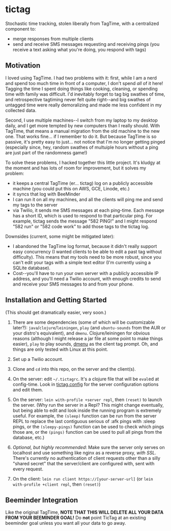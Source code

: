 # tictag

Stochastic time tracking, stolen liberally from TagTime, with a centralized component to:

- merge responses from multiple clients
- send and receive SMS messages requesting and receiving pings (you receive a text asking what you're doing, you respond with tags)

## Motivation

I loved using TagTime. I had two problems with it: first, while I am a nerd and spend too much time in front of a computer, I don't spend
*all* of it here! Tagging the time I spent doing things like cooking, cleaning, or spending time with family was difficult. I'd
inevitably forget to tag big swathes of time, and retrospective tagtiming never felt quite right--and big swathes of untagged time were
really demoralizing and made me less confident in my collected data.

Second, I use multiple machines--I switch from my laptop to my desktop daily, and I get more tempted by new computers than I really should.
With TagTime, that means a manual migration from the old machine to the new one. That works fine... if I remember to do it. But because
TagTime is so passive, it's pretty easy to just... not notice that I'm no longer getting pinged (especially since, hey, random
swathes of multuiple hours without a ping are just part of the randomness game!)

To solve these problems, I hacked together this little project. It's kludgy at the moment and has lots of room for improvement, but it solves
my problem:

- it keeps a central TagTime (er... tictag) log on a publicly accessible machine (you could put this on AWS, GCE, Linode, etc.)
- it syncs that log with BeeMinder
- I can run it on all my machines, and all the clients will ping me and send my tags to the server
- via Twilio, it sends me SMS messages at each ping-time. Each message has a short ID, which is used to respond to that particular ping.
  For example, tictag sends the message "582 PING!" and I might respond "582 run" or "582 code work" to add those tags to the tictag log.

Downsides (current, some might be mitigated later):

- I abandoned the TagTime log format, because it didn't really support easy concurrency (I wanted clients to be able to edit a past tag without
difficulty). This means that my tools need to be more robust, since you can't edit your tags with a simple text editor (I'm currently using a
SQLite database).
- Cost--you'll have to run your own server with a publicly accessible IP address, and you'll need a Twilio account, with enough credits to send
and receive your SMS messages to and from your phone.

## Installation and Getting Started

(This should get dramatically easier, very soon.)

1. There are some dependencies (some of which will be customizable later?): `java`/`clojure`/`leiningen`, `play` (and `ubuntu-sounds` from the
AUR or your distro's equivalent), and `dmenu`. Clojure/leiningen for obvious reasons (although I might release a jar file at some point to make
things easier), `play` to play sounds, [dmenu](https://wiki.archlinux.org/index.php/dmenu) as the client tag prompt. Oh, and things are only tested
with Linux at this point.

2. Set up a Twilio account.

3. Clone and `cd` into this repo, on the server and the client(s).

4. On the server: edit `~/.tictagrc`. It's a clojure file that will be `eval`ed at config-time. Look in
[tictag.config](../blob/master/src/tictag/config.clj) for the server configuration options and edit them.

5. On the server: `lein with-profile +server repl`, then `(reset)` to launch the server. (Why run the server in a Repl? This might change
eventually, but being able to edit and look inside the running program is extremely useful. For example, the `(sleep)` function can be
run from the server REPL to replace the last contiguous serious of :afk pings with :sleep pings, or the `(sleepy-pings)` function can
be used to check which pings those are, or the `(pings)` function can be used to pull all pings from the database, etc.)

6. *Optional, but highly recommended*: Make sure the server only serves on localhost and use something like nginx as a reverse proxy, *with SSL*.
There's currently no authentication of client requests other than a silly "shared secret" that the server/client are configured with, sent with
every request.

7. On the client: `lein run client https://[your-server-url]` (or `lein with-profile +client repl`, then `(reset)`)

## Beeminder Integration

Like the original TagTime, **NOTE THAT THIS WILL DELETE ALL YOUR DATA FROM YOUR BEEMINDER GOAL!** Do **not** point TicTag at an existing beeminder
goal unless you want all your data to go away.

